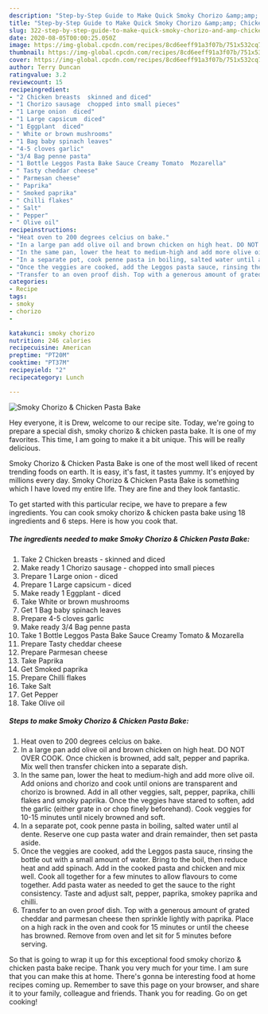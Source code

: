 ```yaml
---
description: "Step-by-Step Guide to Make Quick Smoky Chorizo &amp;amp; Chicken Pasta Bake"
title: "Step-by-Step Guide to Make Quick Smoky Chorizo &amp;amp; Chicken Pasta Bake"
slug: 322-step-by-step-guide-to-make-quick-smoky-chorizo-and-amp-chicken-pasta-bake
date: 2020-08-05T00:00:25.050Z
image: https://img-global.cpcdn.com/recipes/8cd6eeff91a3f07b/751x532cq70/smoky-chorizo-chicken-pasta-bake-recipe-main-photo.jpg
thumbnail: https://img-global.cpcdn.com/recipes/8cd6eeff91a3f07b/751x532cq70/smoky-chorizo-chicken-pasta-bake-recipe-main-photo.jpg
cover: https://img-global.cpcdn.com/recipes/8cd6eeff91a3f07b/751x532cq70/smoky-chorizo-chicken-pasta-bake-recipe-main-photo.jpg
author: Terry Duncan
ratingvalue: 3.2
reviewcount: 15
recipeingredient:
- "2 Chicken breasts  skinned and diced"
- "1 Chorizo sausage  chopped into small pieces"
- "1 Large onion  diced"
- "1 Large capsicum  diced"
- "1 Eggplant  diced"
- " White or brown mushrooms"
- "1 Bag baby spinach leaves"
- "4-5 cloves garlic"
- "3/4 Bag penne pasta"
- "1 Bottle Leggos Pasta Bake Sauce Creamy Tomato  Mozarella"
- " Tasty cheddar cheese"
- " Parmesan cheese"
- " Paprika"
- " Smoked paprika"
- " Chilli flakes"
- " Salt"
- " Pepper"
- " Olive oil"
recipeinstructions:
- "Heat oven to 200 degrees celcius on bake."
- "In a large pan add olive oil and brown chicken on high heat. DO NOT OVER COOK. Once chicken is browned, add salt, pepper and paprika. Mix well then transfer chicken into a separate dish."
- "In the same pan, lower the heat to medium-high and add more olive oil. Add onions and chorizo and cook until onions are transparent and chorizo is browned. Add in all other veggies, salt, pepper, paprika, chilli flakes and smoky paprika. Once the veggies have stared to soften, add the garlic (either grate in or chop finely beforehand). Cook veggies for 10-15 minutes until nicely browned and soft."
- "In a separate pot, cook penne pasta in boiling, salted water until al dente. Reserve one cup pasta water and drain remainder, then set pasta aside."
- "Once the veggies are cooked, add the Leggos pasta sauce, rinsing the bottle out with a small amount of water. Bring to the boil, then reduce heat and add spinach. Add in the cooked pasta and chicken and mix well. Cook all together for a few minutes to allow flavours to come together. Add pasta water as needed to get the sauce to the right consistency. Taste and adjust salt, pepper, paprika, smokey paprika and chilli."
- "Transfer to an oven proof dish. Top with a generous amount of grated cheddar and parmesan cheese then sprinkle lightly with paprika. Place on a high rack in the oven and cook for 15 minutes or until the cheese has browned. Remove from oven and let sit for 5 minutes before serving."
categories:
- Recipe
tags:
- smoky
- chorizo
- 

katakunci: smoky chorizo  
nutrition: 246 calories
recipecuisine: American
preptime: "PT20M"
cooktime: "PT37M"
recipeyield: "2"
recipecategory: Lunch

---
```



![Smoky Chorizo &amp; Chicken Pasta Bake](https://img-global.cpcdn.com/recipes/8cd6eeff91a3f07b/751x532cq70/smoky-chorizo-chicken-pasta-bake-recipe-main-photo.jpg)

Hey everyone, it is Drew, welcome to our recipe site. Today, we're going to prepare a special dish, smoky chorizo &amp; chicken pasta bake. It is one of my favorites. This time, I am going to make it a bit unique. This will be really delicious.

Smoky Chorizo &amp; Chicken Pasta Bake is one of the most well liked of recent trending foods on earth. It is easy, it's fast, it tastes yummy. It's enjoyed by millions every day. Smoky Chorizo &amp; Chicken Pasta Bake is something which I have loved my entire life. They are fine and they look fantastic.




To get started with this particular recipe, we have to prepare a few ingredients. You can cook smoky chorizo &amp; chicken pasta bake using 18 ingredients and 6 steps. Here is how you cook that.

<!--inarticleads1-->

##### The ingredients needed to make Smoky Chorizo &amp; Chicken Pasta Bake:

1. Take 2 Chicken breasts - skinned and diced
1. Make ready 1 Chorizo sausage - chopped into small pieces
1. Prepare 1 Large onion - diced
1. Prepare 1 Large capsicum - diced
1. Make ready 1 Eggplant - diced
1. Take  White or brown mushrooms
1. Get 1 Bag baby spinach leaves
1. Prepare 4-5 cloves garlic
1. Make ready 3/4 Bag penne pasta
1. Take 1 Bottle Leggos Pasta Bake Sauce Creamy Tomato &amp; Mozarella
1. Prepare  Tasty cheddar cheese
1. Prepare  Parmesan cheese
1. Take  Paprika
1. Get  Smoked paprika
1. Prepare  Chilli flakes
1. Take  Salt
1. Get  Pepper
1. Take  Olive oil




<!--inarticleads2-->

##### Steps to make Smoky Chorizo &amp; Chicken Pasta Bake:

1. Heat oven to 200 degrees celcius on bake.
1. In a large pan add olive oil and brown chicken on high heat. DO NOT OVER COOK. Once chicken is browned, add salt, pepper and paprika. Mix well then transfer chicken into a separate dish.
1. In the same pan, lower the heat to medium-high and add more olive oil. Add onions and chorizo and cook until onions are transparent and chorizo is browned. Add in all other veggies, salt, pepper, paprika, chilli flakes and smoky paprika. Once the veggies have stared to soften, add the garlic (either grate in or chop finely beforehand). Cook veggies for 10-15 minutes until nicely browned and soft.
1. In a separate pot, cook penne pasta in boiling, salted water until al dente. Reserve one cup pasta water and drain remainder, then set pasta aside.
1. Once the veggies are cooked, add the Leggos pasta sauce, rinsing the bottle out with a small amount of water. Bring to the boil, then reduce heat and add spinach. Add in the cooked pasta and chicken and mix well. Cook all together for a few minutes to allow flavours to come together. Add pasta water as needed to get the sauce to the right consistency. Taste and adjust salt, pepper, paprika, smokey paprika and chilli.
1. Transfer to an oven proof dish. Top with a generous amount of grated cheddar and parmesan cheese then sprinkle lightly with paprika. Place on a high rack in the oven and cook for 15 minutes or until the cheese has browned. Remove from oven and let sit for 5 minutes before serving.




So that is going to wrap it up for this exceptional food smoky chorizo &amp; chicken pasta bake recipe. Thank you very much for your time. I am sure that you can make this at home. There's gonna be interesting food at home recipes coming up. Remember to save this page on your browser, and share it to your family, colleague and friends. Thank you for reading. Go on get cooking!
